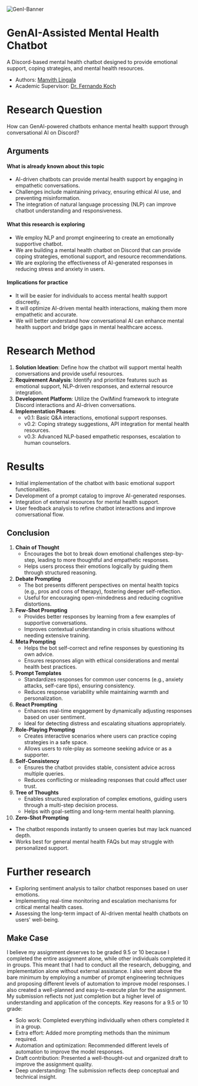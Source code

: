 ![GenI-Banner](https://github.com/genilab-fau/genial-fau.github.io/blob/8f1a2d3523f879e1082918c7bba19553cb6e7212/images/geni-lab-banner.png?raw=true)

# GenAI-Assisted Mental Health Chatbot

A Discord-based mental health chatbot designed to provide emotional support, coping strategies, and mental health resources.

* Authors: [Manvith Lingala](http://www.Manvith.smthng)
* Academic Supervisor: [Dr. Fernando Koch](http://www.fernandokoch.me)

# Research Question

How can GenAI-powered chatbots enhance mental health support through conversational AI on Discord?

## Arguments

#### What is already known about this topic

* AI-driven chatbots can provide mental health support by engaging in empathetic conversations.
* Challenges include maintaining privacy, ensuring ethical AI use, and preventing misinformation.
* The integration of natural language processing (NLP) can improve chatbot understanding and responsiveness.

#### What this research is exploring

* We employ NLP and prompt engineering to create an emotionally supportive chatbot.
* We are building a mental health chatbot on Discord that can provide coping strategies, emotional support, and resource recommendations.
* We are exploring the effectiveness of AI-generated responses in reducing stress and anxiety in users.

#### Implications for practice

* It will be easier for individuals to access mental health support discreetly.
* It will optimize AI-driven mental health interactions, making them more empathetic and accurate.
* We will better understand how conversational AI can enhance mental health support and bridge gaps in mental healthcare access.

# Research Method

1. **Solution Ideation**: Define how the chatbot will support mental health conversations and provide useful resources.
2. **Requirement Analysis**: Identify and prioritize features such as emotional support, NLP-driven responses, and external resource integration.
3. **Development Platform**: Utilize the OwlMind framework to integrate Discord interactions and AI-driven conversations.
4. **Implementation Phases**:
   * v0.1: Basic Q&A interactions, emotional support responses.
   * v0.2: Coping strategy suggestions, API integration for mental health resources.
   * v0.3: Advanced NLP-based empathetic responses, escalation to human counselors.

# Results

* Initial implementation of the chatbot with basic emotional support functionalities.
* Development of a prompt catalog to improve AI-generated responses.
* Integration of external resources for mental health support.
* User feedback analysis to refine chatbot interactions and improve conversational flow.

## Conclusion

1. **Chain of Thought**
   * Encourages the bot to break down emotional challenges step-by-step, leading to more thoughtful and empathetic responses.
   * Helps users process their emotions logically by guiding them through structured reasoning.
2. **Debate Prompting**
   * The bot presents different perspectives on mental health topics (e.g., pros and cons of therapy), fostering deeper self-reflection.
   * Useful for encouraging open-mindedness and reducing cognitive distortions.
3. **Few-Shot Prompting**
   * Provides better responses by learning from a few examples of supportive conversations.
   * Improves contextual understanding in crisis situations without needing extensive training.
4. **Meta Prompting**
   * Helps the bot self-correct and refine responses by questioning its own advice.
   * Ensures responses align with ethical considerations and mental health best practices.
5. **Prompt Templates**
   * Standardizes responses for common user concerns (e.g., anxiety attacks, self-care tips), ensuring consistency.
   * Reduces response variability while maintaining warmth and personalization.
6. **React Prompting**
   * Enhances real-time engagement by dynamically adjusting responses based on user sentiment.
   * Ideal for detecting distress and escalating situations appropriately.
7. **Role-Playing Prompting**
   * Creates interactive scenarios where users can practice coping strategies in a safe space.
   * Allows users to role-play as someone seeking advice or as a supporter.
8. **Self-Consistency**
   * Ensures the chatbot provides stable, consistent advice across multiple queries.
   * Reduces conflicting or misleading responses that could affect user trust.
9. **Tree of Thoughts**
   * Enables structured exploration of complex emotions, guiding users through a multi-step decision process.
   * Helps with goal-setting and long-term mental health planning.
10. **Zero-Shot Prompting**

* The chatbot responds instantly to unseen queries but may lack nuanced depth.
* Works best for general mental health FAQs but may struggle with personalized support.

# Further research

* Exploring sentiment analysis to tailor chatbot responses based on user emotions.
* Implementing real-time monitoring and escalation mechanisms for critical mental health cases.
* Assessing the long-term impact of AI-driven mental health chatbots on users' well-being.

## Make Case

I believe my assignment deserves to be graded 9.5 or 10 because I completed the entire assignment alone, while other individuals completed it in groups. This meant that I had to conduct all the research, debugging, and implementation alone without external assistance. I also went above the bare minimum by employing a number of prompt engineering techniques and proposing different levels of automation to improve model responses. I also created a well-planned and easy-to-execute plan for the assignment. My submission reflects not just completion but a higher level of understanding and application of the concepts. Key reasons for a 9.5 or 10 grade:

- Solo work: Completed everything individually when others completed it in a group.
- Extra effort: Added more prompting methods than the minimum required.
- Automation and optimization: Recommended different levels of automation to improve the model responses.
- Draft contribution: Presented a well-thought-out and organized draft to improve the assignment quality.
- Deep understanding: The submission reflects deep conceptual and technical insight.
